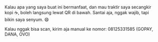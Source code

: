 Kalau apa yang saya buat ini bermanfaat,
dan mau traktir saya secangkir kopi ☕,
boleh langsung lewat QR di bawah.
Santai aja, nggak wajib, tapi bikin saya senyum. 😄

Kalau nggak bisa scan, kirim aja manual ke nomor:
08125331585 (GOPAY, DANA, OVO)
